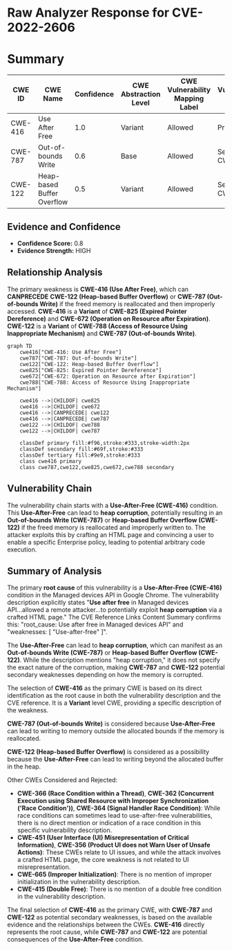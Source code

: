 # Raw Analyzer Response for CVE-2022-2606

# Summary
| CWE ID | CWE Name | Confidence | CWE Abstraction Level | CWE Vulnerability Mapping Label | CWE-Vulnerability Mapping Notes |
|---|---|---|---|---|---|
| CWE-416 | Use After Free | 1.0 | Variant | Allowed | Primary CWE |
| CWE-787 | Out-of-bounds Write | 0.6 | Base | Allowed | Secondary CWE |
| CWE-122 | Heap-based Buffer Overflow | 0.5 | Variant | Allowed | Secondary CWE |

## Evidence and Confidence

*   **Confidence Score:** 0.8
*   **Evidence Strength:** HIGH

## Relationship Analysis
The primary weakness is **CWE-416 (Use After Free)**, which can **CANPRECEDE** **CWE-122 (Heap-based Buffer Overflow)** or **CWE-787 (Out-of-bounds Write)** if the freed memory is reallocated and then improperly accessed. **CWE-416** is a **Variant** of **CWE-825 (Expired Pointer Dereference)** and **CWE-672 (Operation on Resource after Expiration)**. **CWE-122** is a **Variant** of **CWE-788 (Access of Resource Using Inappropriate Mechanism)** and **CWE-787 (Out-of-bounds Write)**.

```mermaid
graph TD
    cwe416["CWE-416: Use After Free"]
    cwe787["CWE-787: Out-of-bounds Write"]
    cwe122["CWE-122: Heap-based Buffer Overflow"]
    cwe825["CWE-825: Expired Pointer Dereference"]
    cwe672["CWE-672: Operation on Resource after Expiration"]
    cwe788["CWE-788: Access of Resource Using Inappropriate Mechanism"]
    
    cwe416 -->|CHILDOF| cwe825
    cwe416 -->|CHILDOF| cwe672
    cwe416 -->|CANPRECEDE| cwe122
    cwe416 -->|CANPRECEDE| cwe787
    cwe122 -->|CHILDOF| cwe788
    cwe122 -->|CHILDOF| cwe787
    
    classDef primary fill:#f96,stroke:#333,stroke-width:2px
    classDef secondary fill:#69f,stroke:#333
    classDef tertiary fill:#9e9,stroke:#333
    class cwe416 primary
    class cwe787,cwe122,cwe825,cwe672,cwe788 secondary
```

## Vulnerability Chain
The vulnerability chain starts with a **Use-After-Free (CWE-416)** condition. This **Use-After-Free** can lead to **heap corruption**, potentially resulting in an **Out-of-bounds Write (CWE-787)** or **Heap-based Buffer Overflow (CWE-122)** if the freed memory is reallocated and improperly written to. The attacker exploits this by crafting an HTML page and convincing a user to enable a specific Enterprise policy, leading to potential arbitrary code execution.

## Summary of Analysis
The primary **root cause** of this vulnerability is a **Use-After-Free (CWE-416)** condition in the Managed devices API in Google Chrome. The vulnerability description explicitly states "**Use after free** in Managed devices API...allowed a remote attacker...to potentially exploit **heap corruption** via a crafted HTML page." The CVE Reference Links Content Summary confirms this: "root_cause: Use after free in Managed devices API" and "weaknesses: [ "Use-after-free" ]".

The **Use-After-Free** can lead to **heap corruption**, which can manifest as an **Out-of-bounds Write (CWE-787)** or **Heap-based Buffer Overflow (CWE-122)**. While the description mentions "heap corruption," it does not specify the exact nature of the corruption, making **CWE-787** and **CWE-122** potential secondary weaknesses depending on how the memory is corrupted.

The selection of **CWE-416** as the primary CWE is based on its direct identification as the root cause in both the vulnerability description and the CVE reference. It is a **Variant** level CWE, providing a specific description of the weakness.

**CWE-787 (Out-of-bounds Write)** is considered because **Use-After-Free** can lead to writing to memory outside the allocated bounds if the memory is reallocated.

**CWE-122 (Heap-based Buffer Overflow)** is considered as a possibility because the **Use-After-Free** can lead to writing beyond the allocated buffer in the heap.

Other CWEs Considered and Rejected:

*   **CWE-366 (Race Condition within a Thread)**, **CWE-362 (Concurrent Execution using Shared Resource with Improper Synchronization ('Race Condition'))**, **CWE-364 (Signal Handler Race Condition)**: While race conditions can sometimes lead to use-after-free vulnerabilities, there is no direct mention or indication of a race condition in this specific vulnerability description.
*   **CWE-451 (User Interface (UI) Misrepresentation of Critical Information)**, **CWE-356 (Product UI does not Warn User of Unsafe Actions)**: These CWEs relate to UI issues, and while the attack involves a crafted HTML page, the core weakness is not related to UI misrepresentation.
*   **CWE-665 (Improper Initialization)**: There is no mention of improper initialization in the vulnerability description.
*   **CWE-415 (Double Free)**: There is no mention of a double free condition in the vulnerability description.

The final selection of **CWE-416** as the primary CWE, with **CWE-787** and **CWE-122** as potential secondary weaknesses, is based on the available evidence and the relationships between the CWEs. **CWE-416** directly represents the root cause, while **CWE-787** and **CWE-122** are potential consequences of the **Use-After-Free** condition.